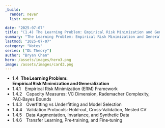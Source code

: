```yaml
---
_build:
  render: never
  list: never

date: "2025-07-07"
title: "(1.4) The Learning Problem: Empirical Risk Minimization and Generalization"
summary: "The Learning Problem: Empirical Risk Minimization and Generalization"
lastmod: "2025-07-07"
category: "Notes"
series: ["DL Theory"]
author: "Bryan Chan"
hero: /assets/images/hero3.png
image: /assets/images/card3.png
---
```


* **1.4 The Learning Problem: Empirical Risk Minimization and Generalization**
* 1.4.1 Empirical Risk Minimization (ERM) Framework
* 1.4.2 Capacity Measures: VC Dimension, Rademacher Complexity, PAC‑Bayes Bounds
* 1.4.3 Overfitting vs Underfitting and Model Selection
* 1.4.4 Validation Protocols: Hold‑out, Cross‑Validation, Nested CV
* 1.4.5 Data Augmentation, Invariance, and Synthetic Data
* 1.4.6 Transfer Learning, Pre‑training, and Fine‑tuning
